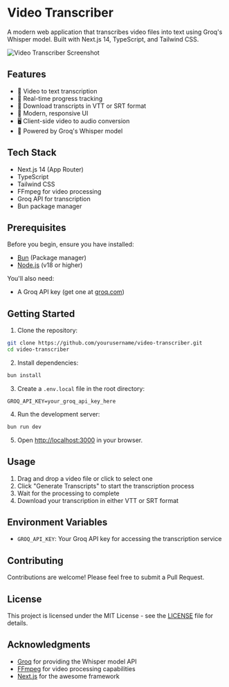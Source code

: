 # Video Transcriber

A modern web application that transcribes video files into text using Groq's Whisper model. Built with Next.js 14, TypeScript, and Tailwind CSS.

![Video Transcriber Screenshot](public/screenshot.png)

## Features

- 🎥 Video to text transcription
- 🔄 Real-time progress tracking
- 📝 Download transcripts in VTT or SRT format
- 🎨 Modern, responsive UI
- 🖥️ Client-side video to audio conversion
- 🚀 Powered by Groq's Whisper model

## Tech Stack

- Next.js 14 (App Router)
- TypeScript
- Tailwind CSS
- FFmpeg for video processing
- Groq API for transcription
- Bun package manager

## Prerequisites

Before you begin, ensure you have installed:
- [Bun](https://bun.sh/) (Package manager)
- [Node.js](https://nodejs.org/) (v18 or higher)

You'll also need:
- A Groq API key (get one at [groq.com](https://groq.com))

## Getting Started

1. Clone the repository:
```bash
git clone https://github.com/yourusername/video-transcriber.git
cd video-transcriber
```

2. Install dependencies:
```bash
bun install
```

3. Create a `.env.local` file in the root directory:
```env
GROQ_API_KEY=your_groq_api_key_here
```

4. Run the development server:
```bash
bun run dev
```

5. Open [http://localhost:3000](http://localhost:3000) in your browser.

## Usage

1. Drag and drop a video file or click to select one
2. Click "Generate Transcripts" to start the transcription process
3. Wait for the processing to complete
4. Download your transcription in either VTT or SRT format

## Environment Variables

- `GROQ_API_KEY`: Your Groq API key for accessing the transcription service

## Contributing

Contributions are welcome! Please feel free to submit a Pull Request.

## License

This project is licensed under the MIT License - see the [LICENSE](LICENSE) file for details.

## Acknowledgments

- [Groq](https://groq.com) for providing the Whisper model API
- [FFmpeg](https://ffmpeg.org) for video processing capabilities
- [Next.js](https://nextjs.org) for the awesome framework
